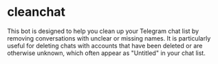 # cleanchat
This bot is designed to help you clean up your Telegram chat list by removing conversations with unclear or missing names. It is particularly useful for deleting chats with accounts that have been deleted or are otherwise unknown, which often appear as "Untitled" in your chat list.
